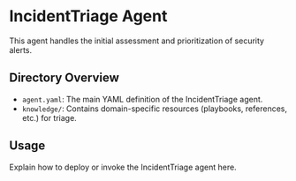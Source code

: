 # IncidentTriage Agent

This agent handles the initial assessment and prioritization of security alerts.

## Directory Overview

- `agent.yaml`: The main YAML definition of the IncidentTriage agent.
- `knowledge/`: Contains domain-specific resources (playbooks, references, etc.) for triage.

## Usage

Explain how to deploy or invoke the IncidentTriage agent here.
